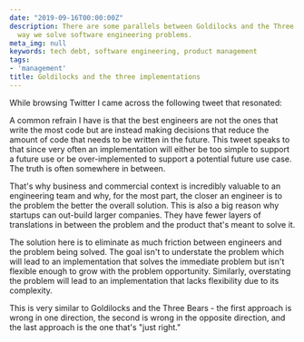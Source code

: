 ```yaml
---
date: "2019-09-16T00:00:00Z"
description: There are some parallels between Goldilocks and the Three Bears and the
  way we solve software engineering problems.
meta_img: null
keywords: tech debt, software engineering, product management
tags:
- 'management'
title: Goldilocks and the three implementations
---
```


While browsing Twitter I came across the following tweet that resonated:

<amp-twitter width="609" height="274" layout="responsive" data-tweetid="1173706283859341312">
</amp-twitter>

A common refrain I have is that the best engineers are not the ones that write the most code but are instead making decisions that reduce the amount of code that needs to be written in the future. This tweet speaks to that since very often an implementation will either be too simple to support a future use or be over-implemented to support a potential future use case. The truth is often somewhere in between.

That's why business and commercial context is incredibly valuable to an engineering team and why, for the most part, the closer an engineer is to the problem the better the overall solution. This is also a big reason why startups can out-build larger companies. They have fewer layers of translations in between the problem and the product that's meant to solve it.

The solution here is to eliminate as much friction between engineers and the problem being solved. The goal isn't to understate the problem which will lead to an implementation that solves the immediate problem but isn't flexible enough to grow with the problem opportunity. Similarly, overstating the problem will lead to an implementation that lacks flexibility due to its complexity.

This is very similar to Goldilocks and the Three Bears - the first approach is wrong in one direction, the second is wrong in the opposite direction, and the last approach is the one that's "just right."
